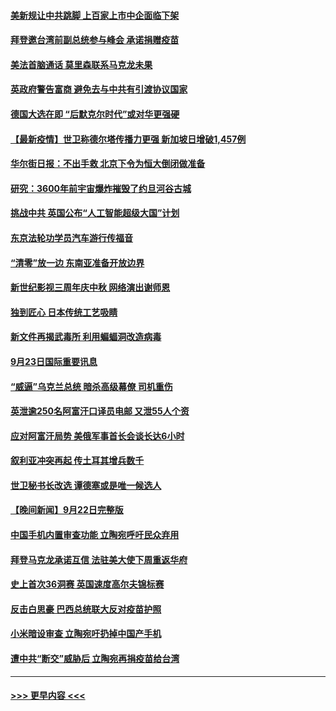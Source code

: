 #### [美新规让中共跳脚 上百家上市中企面临下架](../pages/prog202/a103225487.md?t=09240650) 
#### [拜登邀台湾前副总统参与峰会 承诺捐赠疫苗](../pages/prog202/a103225408.md?t=09240650) 
#### [美法首脑通话 莫里森联系马克龙未果](../pages/prog202/a103225312.md?t=09240650) 
#### [英政府警告富商 避免去与中共有引渡协议国家](../pages/prog202/a103225206.md?t=09240650) 
#### [德国大选在即 “后默克尔时代”或对华更强硬](../pages/prog202/a103225315.md?t=09240650) 
#### [【最新疫情】世卫称德尔塔传播力更强 新加坡日增破1,457例](../pages/prog202/a103225267.md?t=09240650) 
#### [华尔街日报：不出手救 北京下令为恒大倒闭做准备](../pages/prog202/a103225154.md?t=09240650) 
#### [研究：3600年前宇宙爆炸摧毁了约旦河谷古城](../pages/prog202/a103225122.md?t=09240650) 
#### [挑战中共 英国公布“人工智能超级大国”计划](../pages/prog202/a103225125.md?t=09240650) 
#### [东京法轮功学员汽车游行传福音](../pages/prog202/a103225070.md?t=09240650) 
#### [“清零”放一边 东南亚准备开放边界](../pages/prog202/a103225012.md?t=09240650) 
#### [新世纪影视三周年庆中秋 网络演出谢师恩](../pages/prog202/a103224981.md?t=09240650) 
#### [独到匠心 日本传统工艺吸睛](../pages/prog202/a103224963.md?t=09240650) 
#### [新文件再揭武毒所 利用蝙蝠洞改造病毒](../pages/prog202/a103224961.md?t=09240650) 
#### [9月23日国际重要讯息](../pages/prog202/a103224959.md?t=09240650) 
#### [“威逼”乌克兰总统 暗杀高级幕僚 司机重伤](../pages/prog202/a103224917.md?t=09240650) 
#### [英泄逾250名阿富汗口译员电邮 又泄55人个资](../pages/prog202/a103224836.md?t=09240650) 
#### [应对阿富汗局势 美俄军事首长会谈长达6小时](../pages/prog202/a103224814.md?t=09240650) 
#### [叙利亚冲突再起 传土耳其增兵数千](../pages/prog202/a103224785.md?t=09240650) 
#### [世卫秘书长改选 谭德塞或是唯一候选人](../pages/prog202/a103224740.md?t=09240650) 
#### [【晚间新闻】9月22日完整版](../pages/prog202/a103224725.md?t=09240650) 
#### [中国手机内置审查功能 立陶宛呼吁民众弃用](../pages/prog202/a103224571.md?t=09240650) 
#### [拜登马克龙承诺互信 法驻美大使下周重返华府](../pages/prog202/a103224458.md?t=09240650) 
#### [史上首次36洞赛 英国速度高尔夫锦标赛](../pages/prog202/a103224551.md?t=09240650) 
#### [反击白思豪 巴西总统联大反对疫苗护照](../pages/prog202/a103224518.md?t=09240650) 
#### [小米暗设审查 立陶宛吁扔掉中国产手机](../pages/prog202/a103224514.md?t=09240650) 
#### [遭中共“断交”威胁后 立陶宛再捐疫苗给台湾](../pages/prog202/a103224469.md?t=09240650) 

----
#### [ >>> 更早内容 <<< ](../indexes/prog202-earlier.md)
